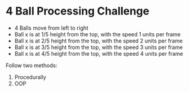 # 4 Ball Processing Challenge

- 4 Balls move from left to right
- Ball x is at 1/5 height from the top, with the speed 1 units per frame
- Ball x is at 2/5 height from the top, with the speed 2 units per frame
- Ball x is at 3/5 height from the top, with the speed 3 units per frame
- Ball x is at 4/5 height from the top, with the speed 4 units per frame


Follow two methods:
1. Procedurally
2. OOP